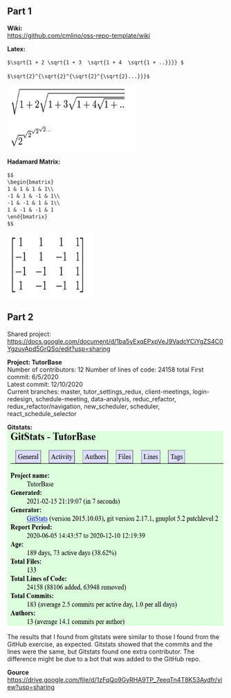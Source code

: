## Part 1
<b>Wiki: </b> </br>
 https://github.com/cmlino/oss-repo-template/wiki </br>

<b> Latex: </b> </br>
 
 ```
 $\sqrt{1 + 2 \sqrt{1 + 3  \sqrt{1 + 4  \sqrt{1 + ..}}}} $

 $\sqrt{2}^{\sqrt{2}^{\sqrt{2}^{\sqrt{2}...}}}$
 ```

<img width="300" height="150" alt="portfolio_view" src=latex.PNG> </br>

<b> Hadamard Matrix: </b> </br>
```
$$
\begin{bmatrix}
1 & 1 & 1 & 1\\
-1 & 1 & -1 & 1\\
-1 & -1 & 1 & 1\\
1 & -1 & -1 & 1
\end{bmatrix}
$$
```

<img width="200" height="150" alt="portfolio_view" src=hadamard.PNG> </br>


## Part 2
Shared project: https://docs.google.com/document/d/1ba5yExqEPxpVeJ9VadcYCiYgZS4C0YgzuyApd5GrQSo/edit?usp=sharing

<b>Project: TutorBase</b> </br>
Number of contributors: 12
Number of lines of code: 24158 total
First commit: 6/5/2020 </br>
Latest commit: 12/10/2020 </br>
Current branches: master, tutor_settings_redux, client-meetings, login-redesign, schedule-meeting, data-analysis, reduc_refactor, redux_refactor/navigation, new_scheduler, scheduler, react_schedule_selector </br>

<b> Gitstats: </b> </br>
<img width="500" height="450" alt="portfolio_view" src=tutorbase_stats.PNG> </br>

The results that I found from gitstats were similar to those I found from the GitHub exercise, as expected. Gitstats showed that the commits and the lines were the same, but Gitstats found one extra contributor. The difference might be due to a bot that was added to the GitHub repo.  </br>


<b> Gource </b> </br>
https://drive.google.com/file/d/1zFqQo9GyRHA9TP_7eeqTn4T8K53Aydfr/view?usp=sharing
